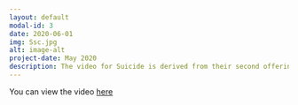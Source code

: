 ```yaml
---
layout: default
modal-id: 3
date: 2020-06-01
img: Ssc.jpg
alt: image-alt
project-date: May 2020
description: The video for Suicide is derived from their second offering, "Suicide EP." Filmed and directed by Jakob Jensen at the old warehouse of guitar sponsor Coffin Case, the band is captured in a live element that invokes drama, frustration and reality. 
---
```

You can view the video <a href="https://www.youtube.com/watch?v=MuR2TlijYPE">here</a>
